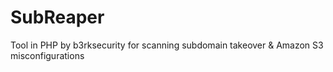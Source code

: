 # SubReaper
Tool in PHP by b3rksecurity for scanning subdomain takeover &amp; Amazon S3 misconfigurations
